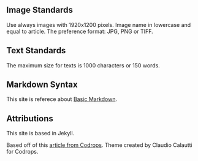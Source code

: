 ## Image Standards
Use always images with 1920x1200 pixels.
Image name in lowercase and equal to article.
The preference format: JPG, PNG or TIFF.

## Text Standards
The maximum size for texts is 1000 characters or 150 words.

## Markdown Syntax
This site is referece about [Basic Markdown](https://www.markdownguide.org/basic-syntax/).

## Attributions
This site is based in Jekyll.

Based off of this [article from Codrops](http://tympanus.net/codrops/?p=24222). Theme created by Claudio Calautti for Codrops.
